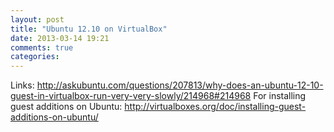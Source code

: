 ```yaml
---
layout: post
title: "Ubuntu 12.10 on VirtualBox"
date: 2013-03-14 19:21
comments: true
categories: 
---
```


Links:
http://askubuntu.com/questions/207813/why-does-an-ubuntu-12-10-guest-in-virtualbox-run-very-very-slowly/214968#214968
For installing guest additions on Ubuntu:
http://virtualboxes.org/doc/installing-guest-additions-on-ubuntu/

